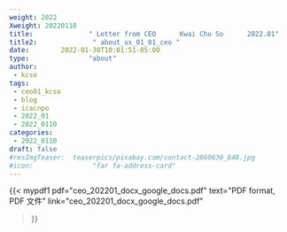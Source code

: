 ```yaml
---
weight: 2022
Xweight: 20220110
title:              " Letter from CEO      Kwai Chu So      2022.01"
title2:              " about_us_01_01_ceo "
date:        2022-01-30T10:01:51-05:00
type:               "about"
author:
 - kcso
tags:
 - ceo01_kcso
 - blog
 - icacnpo
 - 2022_01
 - 2022_0110
categories:
 - 2022_0110
draft: false
#resImgTeaser:  teaserpics/pixabay.com/contact-2860030_640.jpg
#icon:               "far fa-address-card"
---
```






{{< mypdf1 pdf="ceo_202201_docx_google_docs.pdf"
text="PDF format, PDF 文件"
link="ceo_202201_docx_google_docs.pdf"
>}}

